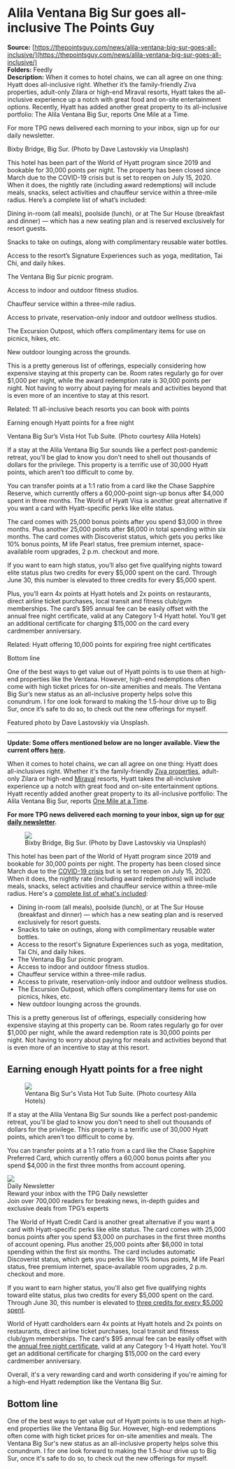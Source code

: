 # Alila Ventana Big Sur goes all-inclusive The Points Guy

**Source:** [https://thepointsguy.com/news/alila-ventana-big-sur-goes-all-inclusive/](https://thepointsguy.com/news/alila-ventana-big-sur-goes-all-inclusive/)  
**Folders:** Feedly  
**Description:** When it comes to hotel chains, we can all agree on one thing: Hyatt does all-inclusive right. Whether it’s the family-friendly Ziva properties, adult-only Zilara or high-end Miraval resorts, Hyatt takes the all-inclusive experience up a notch with great food and on-site entertainment options. Recently, Hyatt has added another great property to its all-inclusive portfolio: The Alila Ventana Big Sur, reports One Mile at a Time.

For more TPG news delivered each morning to your inbox, sign up for our daily newsletter.

Bixby Bridge, Big Sur. (Photo by Dave Lastovskiy via Unsplash)

This hotel has been part of the World of Hyatt program since 2019 and bookable for 30,000 points per night. The property has been closed since March due to the COVID-19 crisis but is set to reopen on July 15, 2020. When it does, the nightly rate (including award redemptions) will include meals, snacks, select activities and chauffeur service within a three-mile radius. Here’s a complete list of what’s included:

Dining in-room (all meals), poolside (lunch), or at The Sur House (breakfast and dinner) — which has a new seating plan and is reserved exclusively for resort guests.

Snacks to take on outings, along with complimentary reusable water bottles.

Access to the resort’s Signature Experiences such as yoga, meditation, Tai Chi, and daily hikes.

The Ventana Big Sur picnic program.

Access to indoor and outdoor fitness studios.

Chauffeur service within a three-mile radius.

Access to private, reservation-only indoor and outdoor wellness studios.

The Excursion Outpost, which offers complimentary items for use on picnics, hikes, etc.

New outdoor lounging across the grounds.

This is a pretty generous list of offerings, especially considering how expensive staying at this property can be. Room rates regularly go for over $1,000 per night, while the award redemption rate is 30,000 points per night. Not having to worry about paying for meals and activities beyond that is even more of an incentive to stay at this resort.

Related: 11 all-inclusive beach resorts you can book with points

Earning enough Hyatt points for a free night

Ventana Big Sur’s Vista Hot Tub Suite. (Photo courtesy Alila Hotels)

If a stay at the Alila Ventana Big Sur sounds like a perfect post-pandemic retreat, you’ll be glad to know you don’t need to shell out thousands of dollars for the privilege. This property is a terrific use of 30,000 Hyatt points, which aren’t too difficult to come by.

You can transfer points at a 1:1 ratio from a card like the Chase Sapphire Reserve, which currently offers a 60,000-point sign-up bonus after $4,000 spent in three months. The World of Hyatt Visa is another great alternative if you want a card with Hyatt-specific perks like elite status.

The card comes with 25,000 bonus points after you spend $3,000 in three months. Plus another 25,000 points after $6,000 in total spending within six months. The card comes with Discoverist status, which gets you perks like 10% bonus points, M life Pearl status, free premium internet, space-available room upgrades, 2 p.m. checkout and more.

If you want to earn high status, you’ll also get five qualifying nights toward elite status plus two credits for every $5,000 spent on the card. Through June 30, this number is elevated to three credits for every $5,000 spent.

Plus, you’ll earn 4x points at Hyatt hotels and 2x points on restaurants, direct airline ticket purchases, local transit and fitness club/gym memberships. The card’s $95 annual fee can be easily offset with the annual free night certificate, valid at any Category 1-4 Hyatt hotel. You’ll get an additional certificate for charging $15,000 on the card every cardmember anniversary.

Related: Hyatt offering 10,000 points for expiring free night certificates

Bottom line

One of the best ways to get value out of Hyatt points is to use them at high-end properties like the Ventana. However, high-end redemptions often come with high ticket prices for on-site amenities and meals. The Ventana Big Sur’s new status as an all-inclusive property helps solve this conundrum. I for one look forward to making the 1.5-hour drive up to Big Sur, once it’s safe to do so, to check out the new offerings for myself.

Featured photo by Dave Lastovskiy via Unsplash.


---

<div><p><b>Update: Some offers mentioned below are no longer available. View the current offers <a href="https://thepointsguy.com/credit-cards/best/">here</a>.</b></p><p>When it comes to hotel chains, we can all agree on one thing: Hyatt does all-inclusives right. Whether it's the family-friendly <a href="https://thepointsguy.com/reviews/hyatt-ziva-cancun/">Ziva properties</a>, adult-only Zilara or high-end <a href="https://thepointsguy.com/reviews/miraval-arizona-resort-and-spa/">Miraval</a> resorts, Hyatt takes the all-inclusive experience up a notch with great food and on-site entertainment options. Hyatt recently added another great property to its all-inclusive portfolio: The Alila Ventana Big Sur, reports <a href="https://onemileatatime.com/alila-ventana-big-sur-all-inclusive/?omaatid=fm">One Mile at a Time</a>.</p><p><strong>For more TPG news delivered each morning to your inbox, sign up for <a href="https://thepointsguy.com/newsletters/daily/">our daily newsletter</a>.</strong></p><figure><div><img src="https://runway-media-production.global.ssl.fastly.net/us/originals/2018/07/big-sur-bixby-bridge.jpg?fit=1024%2C1024px&amp;quality=1&amp;width=1080#038;ssl=1"></div><figcaption>Bixby Bridge, Big Sur. (Photo by Dave Lastovskiy via Unsplash)</figcaption></figure><p>This hotel has been part of the World of Hyatt program since 2019 and bookable for 30,000 points per night. The property has been closed since March due to the <a href="https://thepointsguy.com/coronavirus/">COVID-19 crisis</a> but is set to reopen on July 15, 2020. When it does, the nightly rate (including award redemptions) will include meals, snacks, select activities and chauffeur service within a three-mile radius. Here's a <a href="https://www.hyatt.com/en-US/hotel/california/ventana-big-sur-resort/sjcal">complete list of what's included</a>:</p><ul><li>Dining in-room (all meals), poolside (lunch), or at The Sur House (breakfast and dinner) — which has a new seating plan and is reserved exclusively for resort guests.</li><li>Snacks to take on outings, along with complimentary reusable water bottles.</li><li>Access to the resort's Signature Experiences such as yoga, meditation, Tai Chi, and daily hikes.</li><li>The Ventana Big Sur picnic program.</li><li>Access to indoor and outdoor fitness studios.</li><li>Chauffeur service within a three-mile radius.</li><li>Access to private, reservation-only indoor and outdoor wellness studios.</li><li>The Excursion Outpost, which offers complimentary items for use on picnics, hikes, etc.</li><li>New outdoor lounging across the grounds.</li></ul><p>This is a pretty generous list of offerings, especially considering how expensive staying at this property can be. Room rates regularly go for over $1,000 per night, while the award redemption rate is 30,000 points per night. Not having to worry about paying for meals and activities beyond that is even more of an incentive to stay at this resort.</p><h2>Earning enough Hyatt points for a free night</h2><figure><div><img src="https://runway-media-production.global.ssl.fastly.net/us/originals/2019/03/Ventana-Big-sur-Vista-Hot-Tub-Suite_courtesy-Alila.jpg?fit=1024%2C1024px&amp;quality=1&amp;width=1080#038;ssl=1"></div><figcaption>Ventana Big Sur's Vista Hot Tub Suite. (Photo courtesy Alila Hotels)</figcaption></figure><p>If a stay at the Alila Ventana Big Sur sounds like a perfect post-pandemic retreat, you'll be glad to know you don't need to shell out thousands of dollars for the privilege. This property is a terrific use of 30,000 Hyatt points, which aren't too difficult to come by.</p><p>You can transfer points at a 1:1 ratio from a card like the Chase Sapphire Preferred Card, which currently offers a 60,000 bonus points after you spend $4,000 in the first three months from account opening.</p><div><picture><img src="https://thepointsguy.com/images/EmailSignUp/daily-dt.svg"></picture><div><div>Daily Newsletter</div><div>Reward your inbox with the TPG Daily newsletter</div><div>Join over 700,000 readers for breaking news, in-depth guides and exclusive deals from TPG’s experts</div></div></div><p>The World of Hyatt Credit Card is another great alternative if you want a card with Hyatt-specific perks like elite status. The card comes with 25,000 bonus points after you spend $3,000 on purchases in the first three months of account opening. Plus another 25,000 points after $6,000 in total spending within the first six months. The card includes automatic Discoverist status, which gets you perks like 10% bonus points, M life Pearl status, free premium internet, space-available room upgrades, 2 p.m. checkout and more.</p><p>If you want to earn higher status, you'll also get five qualifying nights toward elite status, plus two credits for every $5,000 spent on the card. Through June 30, this number is elevated to <a href="https://thepointsguy.com/news/hyatt-card-elite-qualifying-night-boost/">three credits for every $5,000 spent</a>.</p><p>World of Hyatt cardholders earn 4x points at Hyatt hotels and 2x points on restaurants, direct airline ticket purchases, local transit and fitness club/gym memberships. The card's $95 annual fee can be easily offset with the <a href="https://thepointsguy.com/guide/maximizing-chase-hyatt-visa-free-night-certificates/">annual free night certificate</a>, valid at any Category 1-4 Hyatt hotel. You'll get an additional certificate for charging $15,000 on the card every cardmember anniversary.</p><p>Overall, it's a very rewarding card and worth considering if you're aiming for a high-end Hyatt redemption like the Ventana Big Sur.</p><h2>Bottom line</h2><p>One of the best ways to get value out of Hyatt points is to use them at high-end properties like the Ventana Big Sur. However, high-end redemptions often come with high ticket prices for on-site amenities and meals. The Ventana Big Sur's new status as an all-inclusive property helps solve this conundrum. I for one look forward to making the 1.5-hour drive up to Big Sur, once it's safe to do so, to check out the new offerings for myself.</p></div>
